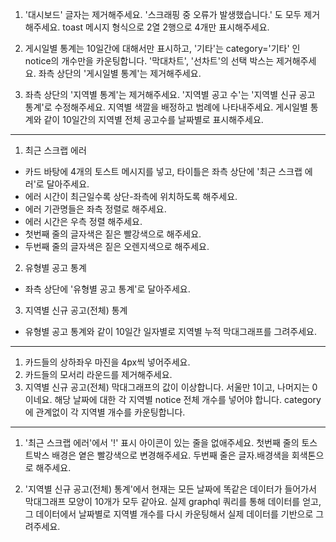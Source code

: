1. '대시보드' 글자는 제거해주세요.
'스크래핑 중 오류가 발생했습니다.' 도 모두 제거해주세요. toast 메시지 형식으로 2열 2행으로 4개만 표시해주세요.

2. 게시일별 통계는 10일간에 대해서만 표시하고, '기타'는 category='기타' 인 notice의 개수만을 카운팅합니다. '막대차트', '선차트'의 선택 박스는 제거해주세요. 좌측 상단의 '게시일별 통계'는 제거해주세요.

3. 좌측 상단의 '지역별 통계'는 제거해주세요. '지역별 공고 수'는 '지역별 신규 공고 통계'로 수정해주세요.
지역별 색깔을 배정하고 범례에 나타내주세요.
게시일별 통계와 같이 10일간의 지역별 전체 공고수를 날짜별로 표시해주세요.

---

1. 최근 스크랩 에러
- 카드 바탕에 4개의 토스트 메시지를 넣고, 타이틀은 좌측 상단에 '최근 스크랩 에러'로 달아주세요.
- 에러 시간이 최근일수록 상단-좌측에 위치하도록 해주세요.
- 에러 기관명들은 좌측 정렬로 해주세요.
- 에러 시간은 우측 정렬 해주세요.
- 첫번째 줄의 글자색은 짙은 빨강색으로 해주세요.
- 두번째 줄의 글자색은 짙은 오렌지색으로 해주세요.

2. 유형별 공고 통계
- 좌측 상단에 '유형별 공고 통계'로 달아주세요.

3. 지역별 신규 공고(전체) 통계
- 유형별 공고 통계와 같이 10일간 일자별로 지역별 누적 막대그래프를 그려주세요.


---

1. 카드들의 상하좌우 마진을 4px씩 넣어주세요.
2. 카드들의 모서리 라운드를 제거해주세요.
3. 지역별 신규 공고(전체) 막대그래프의 값이 이상합니다. 서울만 1이고, 나머지는 0이네요. 해당 날짜에 대한 각 지역별 notice 전체 개수를 넣어야 합니다. category에 관계없이 각 지역별 개수를 카운팅합니다.

---

1. '최근 스크랩 에러'에서 '!' 표시 아이콘이 있는 줄을 없애주세요. 첫번째 줄의 토스트박스 배경은 옅은 빨강색으로  변경해주세요. 두번째 줄은 글자.배경색을 회색톤으로 해주세요.

3. '지역별 신규 공고(전체) 통계'에서 현재는 모든 날짜에 똑같은 데이터가 들어가서 막대그래프 모양이 10개가 모두 같아요. 실제 graphql 쿼리를 통해 데이터를 얻고, 그 데이터에서 날짜별로 지역별 개수를 다시 카운팅해서 실제 데이터를 기반으로 그려주세요.
